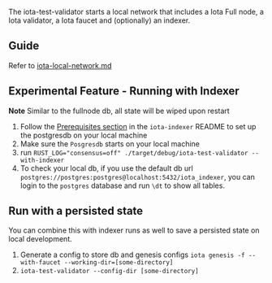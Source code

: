 The iota-test-validator starts a local network that includes a Iota Full node, a Iota validator, a Iota faucet and (optionally)
an indexer.

## Guide

Refer to [iota-local-network.md](../../docs/content/guides/developer/getting-started/local-network.mdx)

## Experimental Feature - Running with Indexer

**Note** Similar to the fullnode db, all state will be wiped upon restart

1. Follow the [Prerequisites section](../../crates/iota-indexer/README.md#prerequisites) in the `iota-indexer` README to set up the postgresdb on your local machine
2. Make sure the `Posgresdb` starts on your local machine
3. run `RUST_LOG="consensus=off" ./target/debug/iota-test-validator --with-indexer`
4. To check your local db, if you use the default db url `postgres://postgres:postgres@localhost:5432/iota_indexer`, you can login to the `postgres` database and run `\dt` to show all tables.

## Run with a persisted state

You can combine this with indexer runs as well to save a persisted state on local development.

1. Generate a config to store db and genesis configs `iota genesis -f --with-faucet --working-dir=[some-directory]`
2. `iota-test-validator --config-dir [some-directory]`
